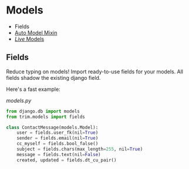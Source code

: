 # Models

+ Fields
+ [Auto Model Mixin](./auto_model_mixin.md)
+ [_Live_ Models](./live.md)

## Fields

Reduce typing on models! Import ready-to-use fields for your models.
All fields shadow the existing django field.

Here's a fast example:

_models.py_

```py
from django.db import models
from trim.models import fields

class ContactMessage(models.Model):
    user = fields.user_fk(nil=True)
    sender = fields.email(nil=True)
    cc_myself = fields.bool_false()
    subject = fields.chars(max_length=255, nil=True)
    message = fields.text(nil=False)
    created, updated = fields.dt_cu_pair()
```
